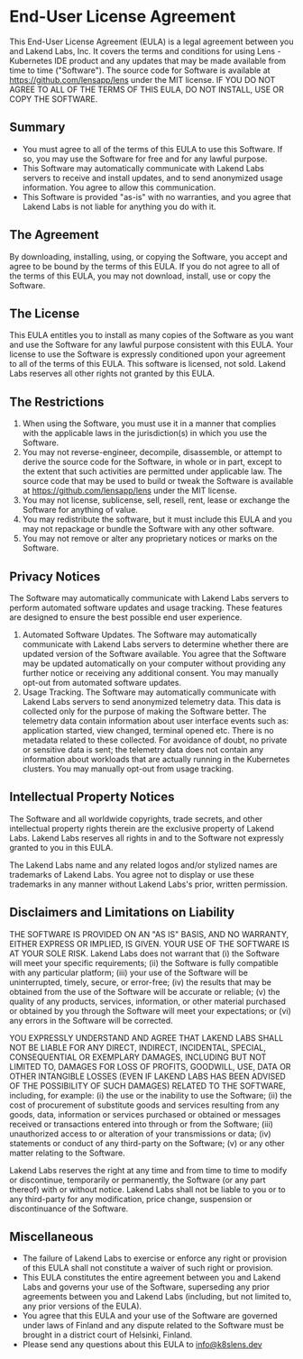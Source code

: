 # End-User License Agreement

This End-User License Agreement (EULA) is a legal agreement between you and Lakend Labs, Inc. It covers the terms and conditions for using Lens - Kubernetes IDE product and any updates that may be made available from time to time ("Software"). The source code for Software is available at https://github.com/lensapp/lens under the MIT license. IF YOU DO NOT AGREE TO ALL OF THE TERMS OF THIS EULA, DO NOT INSTALL, USE OR COPY THE SOFTWARE.

## Summary

- You must agree to all of the terms of this EULA to use this Software. If so, you may use the Software for free and for any lawful purpose.
- This Software may automatically communicate with Lakend Labs servers to receive and install updates, and to send anonymized usage information. You agree to allow this communication.
- This Software is provided "as-is" with no warranties, and you agree that Lakend Labs is not liable for anything you do with it.

## The Agreement

By downloading, installing, using, or copying the Software, you accept and agree to be bound by the terms of this EULA. If you do not agree to all of the terms of this EULA, you may not download, install, use or copy the Software.

## The License

This EULA entitles you to install as many copies of the Software as you want and use the Software for any lawful purpose consistent with this EULA. Your license to use the Software is expressly conditioned upon your agreement to all of the terms of this EULA. This software is licensed, not sold. Lakend Labs reserves all other rights not granted by this EULA.

## The Restrictions

1. When using the Software, you must use it in a manner that complies with the applicable laws in the jurisdiction(s) in which you use the Software.
2. You may not reverse-engineer, decompile, disassemble, or attempt to derive the source code for the Software, in whole or in part, except to the extent that such activities are permitted under applicable law. The source code that may be used to build or tweak the Software is available at https://github.com/lensapp/lens under the MIT license.
3. You may not license, sublicense, sell, resell, rent, lease or exchange the Software for anything of value.
4. You may redistribute the software, but it must include this EULA and you may not repackage or bundle the Software with any other software.
5. You may not remove or alter any proprietary notices or marks on the Software.

## Privacy Notices

The Software may automatically communicate with Lakend Labs servers to perform automated software updates and usage tracking. These features are designed to ensure the best possible end user experience.

1. Automated Software Updates. The Software may automatically communicate with Lakend Labs servers to determine whether there are updated version of the Software available. You agree that the Software may be updated automatically on your computer without providing any further notice or receiving any additional consent. You may manually opt-out from automated software updates.
2. Usage Tracking. The Software may automatically communicate with Lakend Labs servers to send anonymized telemetry data. This data is collected only for the purpose of making the Software better. The telemetry data contain information about user interface events such as: application started, view changed, terminal opened etc. There is no metadata related to these collected. For avoidance of doubt, no private or sensitive data is sent; the telemetry data does not contain any information about workloads that are actually running in the Kubernetes clusters. You may manually opt-out from usage tracking. 

## Intellectual Property Notices

The Software and all worldwide copyrights, trade secrets, and other intellectual property rights therein are the exclusive property of Lakend Labs. Lakend Labs reserves all rights in and to the Software not expressly granted to you in this EULA.

The Lakend Labs name and any related logos and/or stylized names are trademarks of Lakend Labs. You agree not to display or use these trademarks in any manner without Lakend Labs's prior, written permission.

## Disclaimers and Limitations on Liability

THE SOFTWARE IS PROVIDED ON AN "AS IS" BASIS, AND NO WARRANTY, EITHER EXPRESS OR IMPLIED, IS GIVEN. YOUR USE OF THE SOFTWARE IS AT YOUR SOLE RISK. Lakend Labs does not warrant that (i) the Software will meet your specific requirements; (ii) the Software is fully compatible with any particular platform; (iii) your use of the Software will be uninterrupted, timely, secure, or error-free; (iv) the results that may be obtained from the use of the Software will be accurate or reliable; (v) the quality of any products, services, information, or other material purchased or obtained by you through the Software will meet your expectations; or (vi) any errors in the Software will be corrected.

YOU EXPRESSLY UNDERSTAND AND AGREE THAT LAKEND LABS SHALL NOT BE LIABLE FOR ANY DIRECT, INDIRECT, INCIDENTAL, SPECIAL, CONSEQUENTIAL OR EXEMPLARY DAMAGES, INCLUDING BUT NOT LIMITED TO, DAMAGES FOR LOSS OF PROFITS, GOODWILL, USE, DATA OR OTHER INTANGIBLE LOSSES (EVEN IF LAKEND LABS HAS BEEN ADVISED OF THE POSSIBILITY OF SUCH DAMAGES) RELATED TO THE SOFTWARE, including, for example: (i) the use or the inability to use the Software; (ii) the cost of procurement of substitute goods and services resulting from any goods, data, information or services purchased or obtained or messages received or transactions entered into through or from the Software; (iii) unauthorized access to or alteration of your transmissions or data; (iv) statements or conduct of any third-party on the Software; (v) or any other matter relating to the Software.

Lakend Labs reserves the right at any time and from time to time to modify or discontinue, temporarily or permanently, the Software (or any part thereof) with or without notice. Lakend Labs shall not be liable to you or to any third-party for any modification, price change, suspension or discontinuance of the Software.

## Miscellaneous

- The failure of Lakend Labs to exercise or enforce any right or provision of this EULA shall not constitute a waiver of such right or provision.
- This EULA constitutes the entire agreement between you and Lakend Labs and governs your use of the Software, superseding any prior agreements between you and Lakend Labs (including, but not limited to, any prior versions of the EULA).
- You agree that this EULA and your use of the Software are governed under laws of Finland and any dispute related to the Software must be brought in a district court of Helsinki, Finland.
- Please send any questions about this EULA to info@k8slens.dev
